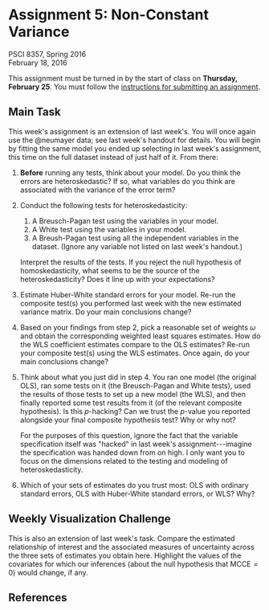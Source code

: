 # Assignment 5: Non-Constant Variance
PSCI 8357, Spring 2016  
February 18, 2016  

This assignment must be turned in by the start of class on **Thursday, February 25**.  You must follow the [instructions for submitting an assignment](http://bkenkel.com/psci8357/submission-instructions.pdf).

<!-- link to optional bonus assignment? -->


## Main Task

This week's assignment is an extension of last week's.  You will once again use the @neumayer data; see last week's handout for details.  You will begin by fitting the same model you ended up selecting in last week's assignment, this time on the full dataset instead of just half of it.  From there:

1. **Before** running any tests, think about your model.  Do you think the errors are heteroskedastic?  If so, what variables do you think are associated with the variance of the error term?

2. Conduct the following tests for heteroskedasticity:
    1. A Breusch-Pagan test using the variables in your model.
    2. A White test using the variables in your model.
    3. A Breush-Pagan test using all the independent variables in the dataset.  (Ignore any variable not listed on last week's handout.)

    Interpret the results of the tests.  If you reject the null hypothesis of homoskedasticity, what seems to be the source of the heteroskedasticity?  Does it line up with your expectations?

3. Estimate Huber-White standard errors for your model.  Re-run the composite test(s) you performed last week with the new estimated variance matrix.  Do your main conclusions change?

4. Based on your findings from step 2, pick a reasonable set of weights $\omega$ and obtain the corresponding weighted least squares estimates.  How do the WLS coefficient estimates compare to the OLS estimates?  Re-run your composite test(s) using the WLS estimates.  Once again, do your main conclusions change?

5. Think about what you just did in step 4.  You ran one model (the original OLS), ran some tests on it (the Breusch-Pagan and White tests), used the results of those tests to set up a new model (the WLS), and then finally reported some test results from it (of the relevant composite hypothesis).  Is this $p$-hacking?  Can we trust the $p$-value you reported alongside your final composite hypothesis test?  Why or why not?

    For the purposes of this question, ignore the fact that the variable specification itself was "hacked" in last week's assignment---imagine the specification was handed down from on high.  I only want you to focus on the dimensions related to the testing and modeling of heteroskedasticity.

6. Which of your sets of estimates do you trust most: OLS with ordinary standard errors, OLS with Huber-White standard errors, or WLS?  Why?


## Weekly Visualization Challenge

This is also an extension of last week's task.  Compare the estimated relationship of interest and the associated measures of uncertainty across the three sets of estimates you obtain here.  Highlight the values of the covariates for which our inferences (about the null hypothesis that $\text{MCCE} = 0$) would change, if any.


## References
